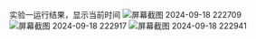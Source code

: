 实验一运行结果，显示当前时间
![屏幕截图 2024-09-18 222709](https://github.com/user-attachments/assets/ba061118-2729-42f3-8c74-51ea4d3282a4)
![屏幕截图 2024-09-18 222917](https://github.com/user-attachments/assets/fd8afdd8-b0bc-464b-bf11-f125244a3eff)
![屏幕截图 2024-09-18 222941](https://github.com/user-attachments/assets/7e6f1d9d-be30-472d-b680-3cae8e30d6e4)

